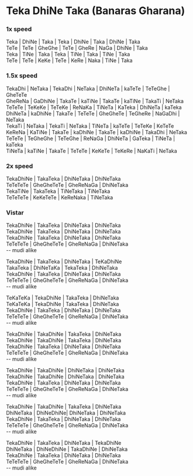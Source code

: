 # Teka DhiNe Taka (Banaras Gharana)

### 1x speed

Teka | DhiNe | Taka | Teka | DhiNe | Taka | DhiNe | Taka  
TeTe | TeTe | GheGhe | TeTe | GheRe | NaGa | DhiNe | Taka  
Teka | TiNe | Taka | Teka | TiNe | Taka | TiNe | Taka  
TeTe | TeTe | KeKe | TeTe | KeRe | Naka | TiNe | Taka  

### 1.5x speed

TekaDhi | NeTaka | TekaDhi | NeTaka | DhiNeTa | kaTeTe | TeTeGhe | GheTeTe  
GheReNa | GaDhiNe | TakaTe | kaTiNe | TakaTe | kaTiNe | TakaTi | NeTaka  
TeTeTe | TeKeKe | TeTeKe | ReNaKa | TiNeTa | KaTeka | DhiNeTa | kaTeka  
DhiNeTa | kaDhiNe | TakaTe | TeTeTe | GheGheTe | TeGheRe | NaGaDhi | NeTaka  
TekaTi | NeTaka | TekaTi | NeTaka | TiNeTa | kaTeTe | TeTeKe | KeTeTe  
KeReNa | KaTiNe | TakaTe | kaDhiNe | TakaTe | kaDhiNe | TakaDhi | NeTaka  
TeTeTe | TeGheGhe | TeTeGhe | ReNaGa | DhiNeTa | GaTeka | TiNeTa | kaTeka  
TiNeTa | kaTiNe | TakaTe | TeTeTe | KeKeTe | TeKeRe | NaKaTi | NeTaka  

### 2x speed

TekaDhiNe | TakaTeka | DhiNeTaka | DhiNeTaka  
TeTeTeTe | GheGheTeTe | GheReNaGa | DhiNeTaka  
TekaTiNe | TakaTeka | TiNeTaka | TiNeTaka  
TeTeTeTe | KeKeTeTe | KeReNaka | TiNeTaka  

### Vistar

TekaDhiNe | TakaTeka | DhiNeTaka | DhiNeTaka  
TekaDhiNe | TakaTeka | DhiNeTaka | DhiNeTaka  
TekaDhiNe | TakaTeka | DhiNeTaka | DhiNeTaka  
TeTeTeTe | GheGheTeTe | GheReNaGa | DhiNeTaka  
-- mudi alike  

TekaDhiNe | TakaTeka | DhiNeTaka | TeKaDhiNe  
TakaTeka | DhiNeTaKa | TekaTeka | DhiNeTaka  
TekaDhiNe | TakaTeka | DhiNeTaka | DhiNeTaka  
TeTeTeTe | GheGheTeTe | GheReNaGa | DhiNeTaka  
-- mudi alike

TeKaTeKa | TekaDhiNe | TakaTeka | DhiNeTaka  
TeKaTeKa | TekaDhiNe | TakaTeka | DhiNeTaka  
TekaDhiNe | TakaTeka | DhiNeTaka | DhiNeTaka  
TeTeTeTe | GheGheTeTe | GheReNaGa | DhiNeTaka  
-- mudi alike

TekaDhiNe | TakaDhiNe | TakaTeka | DhiNeTaka  
TekaDhiNe | TakaDhiNe | TakaTeka | DhiNeTaka  
TekaDhiNe | TakaTeka | DhiNeTaka | DhiNeTaka  
TeTeTeTe | GheGheTeTe | GheReNaGa | DhiNeTaka  
-- mudi alike  

TekaDhiNe | TakaDhiNe | DhiNeTaka | DhiNeTaka  
TekaDhiNe | TakaDhiNe | DhiNeTaka | DhiNeTaka  
TekaDhiNe | TakaTeka | DhiNeTaka | DhiNeTaka  
TeTeTeTe | GheGheTeTe | GheReNaGa | DhiNeTaka  
-- mudi alike  

TekaDhiNe | TakaDhiNe | TakaTeka | DhiNeTaka  
DhiNeTaka | DhiNeDhiNe| DhiNeTaka | DhiNeTaka  
TekaDhiNe | TakaTeka | DhiNeTaka | DhiNeTaka  
TeTeTeTe | GheGheTeTe | GheReNaGa | DhiNeTaka  
-- mudi alike  

TekaDhiNe | TakaTeka | DhiNeTaka | TekaDhiNe  
DhiNeTaka | DhiNeDhiNe | TakaDhiNe | DhiNeTaka  
TekaDhiNe | TakaTeka | DhiNeTaka | DhiNeTaka  
TeTeTeTe | GheGheTeTe | GheReNaGa | DhiNeTaka  
-- mudi alike  





